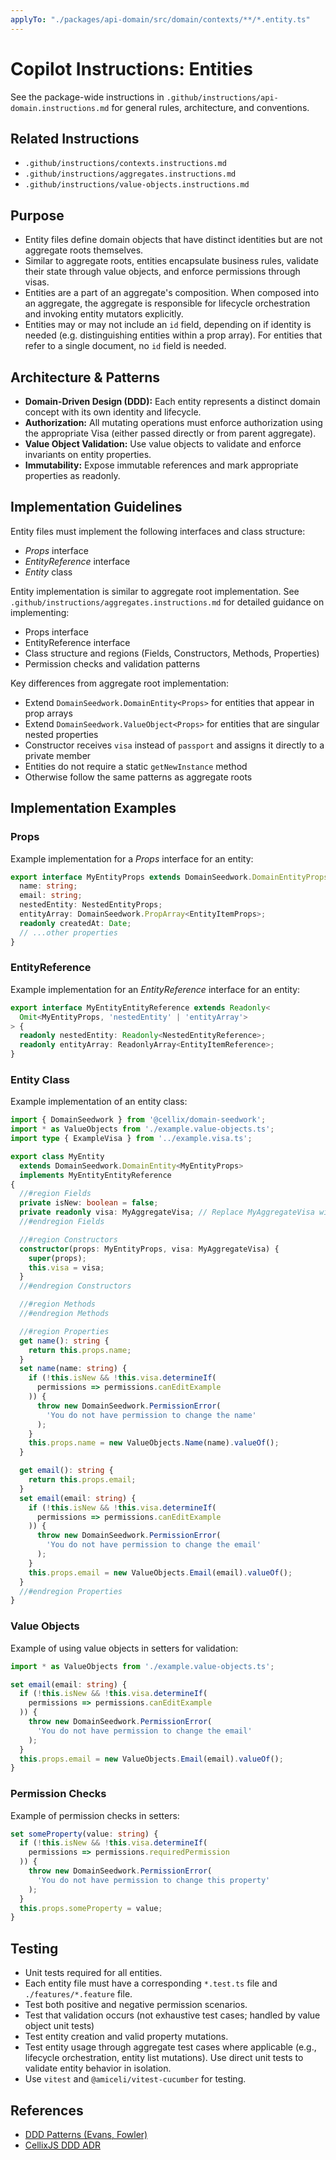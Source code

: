 ```yaml
---
applyTo: "./packages/api-domain/src/domain/contexts/**/*.entity.ts"
---
```


# Copilot Instructions: Entities

See the package-wide instructions in `.github/instructions/api-domain.instructions.md` for general rules, architecture, and conventions.

## Related Instructions
- `.github/instructions/contexts.instructions.md`
- `.github/instructions/aggregates.instructions.md`
- `.github/instructions/value-objects.instructions.md`

## Purpose
- Entity files define domain objects that have distinct identities but are not aggregate roots themselves.
- Similar to aggregate roots, entities encapsulate business rules, validate their state through value objects, and enforce permissions through visas.
- Entities are a part of an aggregate's composition. When composed into an aggregate, the aggregate is responsible for lifecycle orchestration and invoking entity mutators explicitly.
- Entities may or may not include an `id` field, depending on if identity is needed (e.g. distinguishing entities within a prop array). For entities that refer to a single document, no `id` field is needed.

## Architecture & Patterns
- **Domain-Driven Design (DDD):** Each entity represents a distinct domain concept with its own identity and lifecycle.
- **Authorization:** All mutating operations must enforce authorization using the appropriate Visa (either passed directly or from parent aggregate).
- **Value Object Validation:** Use value objects to validate and enforce invariants on entity properties.
- **Immutability:** Expose immutable references and mark appropriate properties as readonly.

## Implementation Guidelines
Entity files must implement the following interfaces and class structure:
- *Props* interface
- *EntityReference* interface
- *Entity* class

Entity implementation is similar to aggregate root implementation. See `.github/instructions/aggregates.instructions.md` for detailed guidance on implementing:
- Props interface
- EntityReference interface
- Class structure and regions (Fields, Constructors, Methods, Properties)
- Permission checks and validation patterns

Key differences from aggregate root implementation:
- Extend `DomainSeedwork.DomainEntity<Props>` for entities that appear in prop arrays
- Extend `DomainSeedwork.ValueObject<Props>` for entities that are singular nested properties
- Constructor receives `visa` instead of `passport` and assigns it directly to a private member
- Entities do not require a static `getNewInstance` method
- Otherwise follow the same patterns as aggregate roots

## Implementation Examples

### Props
Example implementation for a *Props* interface for an entity:
```typescript
export interface MyEntityProps extends DomainSeedwork.DomainEntityProps {
  name: string;
  email: string;
  nestedEntity: NestedEntityProps;
  entityArray: DomainSeedwork.PropArray<EntityItemProps>;
  readonly createdAt: Date;
  // ...other properties
}
```

### EntityReference
Example implementation for an *EntityReference* interface for an entity:
```typescript
export interface MyEntityEntityReference extends Readonly<
  Omit<MyEntityProps, 'nestedEntity' | 'entityArray'>
> {
  readonly nestedEntity: Readonly<NestedEntityReference>;
  readonly entityArray: ReadonlyArray<EntityItemReference>;
}
```

### Entity Class
Example implementation of an entity class:
```typescript
import { DomainSeedwork } from '@cellix/domain-seedwork';
import * as ValueObjects from './example.value-objects.ts';
import type { ExampleVisa } from '../example.visa.ts';

export class MyEntity
  extends DomainSeedwork.DomainEntity<MyEntityProps>
  implements MyEntityEntityReference
{
  //#region Fields
  private isNew: boolean = false;
  private readonly visa: MyAggregateVisa; // Replace MyAggregateVisa with the actual visa used by the aggregate this entity belongs to.
  //#endregion Fields

  //#region Constructors
  constructor(props: MyEntityProps, visa: MyAggregateVisa) {
    super(props);
    this.visa = visa;
  }
  //#endregion Constructors

  //#region Methods
  //#endregion Methods

  //#region Properties
  get name(): string {
    return this.props.name;
  }
  set name(name: string) {
    if (!this.isNew && !this.visa.determineIf(
      permissions => permissions.canEditExample
    )) {
      throw new DomainSeedwork.PermissionError(
        'You do not have permission to change the name'
      );
    }
    this.props.name = new ValueObjects.Name(name).valueOf();
  }

  get email(): string {
    return this.props.email;
  }
  set email(email: string) {
    if (!this.isNew && !this.visa.determineIf(
      permissions => permissions.canEditExample
    )) {
      throw new DomainSeedwork.PermissionError(
        'You do not have permission to change the email'
      );
    }
    this.props.email = new ValueObjects.Email(email).valueOf();
  }
  //#endregion Properties
}
```

### Value Objects
Example of using value objects in setters for validation:
```typescript
import * as ValueObjects from './example.value-objects.ts';

set email(email: string) {
  if (!this.isNew && !this.visa.determineIf(
    permissions => permissions.canEditExample
  )) {
    throw new DomainSeedwork.PermissionError(
      'You do not have permission to change the email'
    );
  }
  this.props.email = new ValueObjects.Email(email).valueOf();
}
```

### Permission Checks
Example of permission checks in setters:
```typescript
set someProperty(value: string) {
  if (!this.isNew && !this.visa.determineIf(
    permissions => permissions.requiredPermission
  )) {
    throw new DomainSeedwork.PermissionError(
      'You do not have permission to change this property'
    );
  }
  this.props.someProperty = value;
}
```

## Testing
- Unit tests required for all entities.
- Each entity file must have a corresponding `*.test.ts` file and `./features/*.feature` file.
- Test both positive and negative permission scenarios.
- Test that validation occurs (not exhaustive test cases; handled by value object unit tests)
- Test entity creation and valid property mutations.
- Test entity usage through aggregate test cases where applicable (e.g., lifecycle orchestration, entity list mutations). Use direct unit tests to validate entity behavior in isolation.
- Use `vitest` and `@amiceli/vitest-cucumber` for testing.

## References
- [DDD Patterns (Evans, Fowler)](https://martinfowler.com/bliki/DomainDrivenDesign.html)
- [CellixJS DDD ADR](../../../../docusaurus/decisions/0003-domain-driven-design.md)
